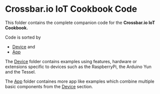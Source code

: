 # Crossbar.io IoT Cookbook Code

This folder contains the complete companion code for the **Crossbar.io IoT Cookbook.**

Code is sorted by

* [Device](./device) and
* [App](./app)

The [Device](./device) folder contains examples using features, hardware or extensions specific to devices such as the RaspberryPi, the Arduino Yun and the Tessel.

The [App](./app) folder containes more app like examples which combine multiple basic components from the [Device](./device) section.
